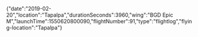 {"date":"2019-02-20","location":"Tapalpa","durationSeconds":3960,"wing":"BGD Epic M","launchTime":1550620800090,"flightNumber":91,"type":"flightlog","flying-location":"Tapalpa"}
